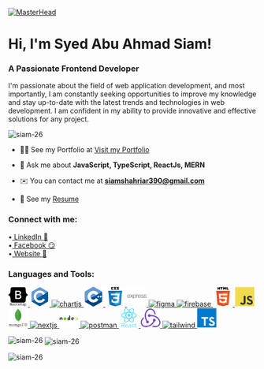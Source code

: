 [![MasterHead](https://st2.depositphotos.com/1802620/7621/v/950/depositphotos_76219963-stock-illustration-programming-concept-banner.jpg)](https://codegrills.in)
<h1 align="left">Hi, I'm Syed Abu Ahmad Siam!</h1>
<h3 align="left">A Passionate Frontend Developer</h3>
<p align="left">I'm passionate about the field of web application development, and most importantly, I am constantly seeking opportunities to improve my knowledge and stay up-to-date with the latest trends and technologies in web development. I am confident in my ability to provide innovative and effective solutions for any project.</p>

<p align="left"> <img src="https://komarev.com/ghpvc/?username=siam-26&label=Profile%20views&color=0e75b6&style=flat" alt="siam-26" /> </p>

- 👨‍💻 See my Portfolio at [Visit my Portfolio](https://sayedportfolio.netlify.app/)

- 💬 Ask me about **JavaScript, TypeScript, ReactJs, MERN**

- ✉️ You can contact me at **siamshahriar390@gmail.com**
  
- 📄 See my [Resume](https://drive.google.com/file/d/1s8VCDXMfDyOEJgF0u0TM4IF2Aq0tfPA3/view?usp=sharing)

<h3 align="left">Connect with me:</h3>
<p align="left">
•<a href="https://linkedin.com/in/sayed-siam" target="blank">  LinkedIn 💼</a> <br/>
•<a href="https://fb.com/md.sayedabuahmed" target="blank"> Facebook 😏</a> <br/>
•<a href="https://sayedportfolio.netlify.app/" target="blank"> Website 🔗</a>
</p>

<h3 align="left">Languages and Tools:</h3>
<p align="left"> <a href="https://getbootstrap.com" target="_blank" rel="noreferrer"> <img src="https://raw.githubusercontent.com/devicons/devicon/master/icons/bootstrap/bootstrap-plain-wordmark.svg" alt="bootstrap" width="40" height="40"/> </a> <a href="https://www.cprogramming.com/" target="_blank" rel="noreferrer"> <img src="https://raw.githubusercontent.com/devicons/devicon/master/icons/c/c-original.svg" alt="c" width="40" height="40"/> </a> <a href="https://www.chartjs.org" target="_blank" rel="noreferrer"> <img src="https://www.chartjs.org/media/logo-title.svg" alt="chartjs" width="40" height="40"/> </a> <a href="https://www.w3schools.com/cpp/" target="_blank" rel="noreferrer"> <img src="https://raw.githubusercontent.com/devicons/devicon/master/icons/cplusplus/cplusplus-original.svg" alt="cplusplus" width="40" height="40"/> </a> <a href="https://www.w3schools.com/css/" target="_blank" rel="noreferrer"> <img src="https://raw.githubusercontent.com/devicons/devicon/master/icons/css3/css3-original-wordmark.svg" alt="css3" width="40" height="40"/> </a> <a href="https://expressjs.com" target="_blank" rel="noreferrer"> <img src="https://raw.githubusercontent.com/devicons/devicon/master/icons/express/express-original-wordmark.svg" alt="express" width="40" height="40"/> </a> <a href="https://www.figma.com/" target="_blank" rel="noreferrer"> <img src="https://www.vectorlogo.zone/logos/figma/figma-icon.svg" alt="figma" width="40" height="40"/> </a> <a href="https://firebase.google.com/" target="_blank" rel="noreferrer"> <img src="https://www.vectorlogo.zone/logos/firebase/firebase-icon.svg" alt="firebase" width="40" height="40"/> </a> <a href="https://www.w3.org/html/" target="_blank" rel="noreferrer"> <img src="https://raw.githubusercontent.com/devicons/devicon/master/icons/html5/html5-original-wordmark.svg" alt="html5" width="40" height="40"/> </a> <a href="https://developer.mozilla.org/en-US/docs/Web/JavaScript" target="_blank" rel="noreferrer"> <img src="https://raw.githubusercontent.com/devicons/devicon/master/icons/javascript/javascript-original.svg" alt="javascript" width="40" height="40"/> </a> <a href="https://www.mongodb.com/" target="_blank" rel="noreferrer"> <img src="https://raw.githubusercontent.com/devicons/devicon/master/icons/mongodb/mongodb-original-wordmark.svg" alt="mongodb" width="40" height="40"/> </a> <a href="https://nextjs.org/" target="_blank" rel="noreferrer"> <img src="https://cdn.worldvectorlogo.com/logos/nextjs-2.svg" alt="nextjs" width="40" height="40"/> </a> <a href="https://nodejs.org" target="_blank" rel="noreferrer"> <img src="https://raw.githubusercontent.com/devicons/devicon/master/icons/nodejs/nodejs-original-wordmark.svg" alt="nodejs" width="40" height="40"/> </a> <a href="https://postman.com" target="_blank" rel="noreferrer"> <img src="https://www.vectorlogo.zone/logos/getpostman/getpostman-icon.svg" alt="postman" width="40" height="40"/> </a> <a href="https://reactjs.org/" target="_blank" rel="noreferrer"> <img src="https://raw.githubusercontent.com/devicons/devicon/master/icons/react/react-original-wordmark.svg" alt="react" width="40" height="40"/> </a> <a href="https://redux.js.org" target="_blank" rel="noreferrer"> <img src="https://raw.githubusercontent.com/devicons/devicon/master/icons/redux/redux-original.svg" alt="redux" width="40" height="40"/> </a> <a href="https://tailwindcss.com/" target="_blank" rel="noreferrer"> <img src="https://www.vectorlogo.zone/logos/tailwindcss/tailwindcss-icon.svg" alt="tailwind" width="40" height="40"/> </a> <a href="https://www.typescriptlang.org/" target="_blank" rel="noreferrer"> <img src="https://raw.githubusercontent.com/devicons/devicon/master/icons/typescript/typescript-original.svg" alt="typescript" width="40" height="40"/> </a> </p>

<p><img align="left" src="https://github-readme-stats.vercel.app/api/top-langs?username=siam-26&show_icons=true&locale=en&layout=compact" alt="siam-26" /></p>

<p>&nbsp;<img align="center" src="https://github-readme-stats.vercel.app/api?username=siam-26&show_icons=true&locale=en" alt="siam-26" /></p>

<p><img align="center" src="https://github-readme-streak-stats.herokuapp.com/?user=siam-26&" alt="siam-26" /></p>

